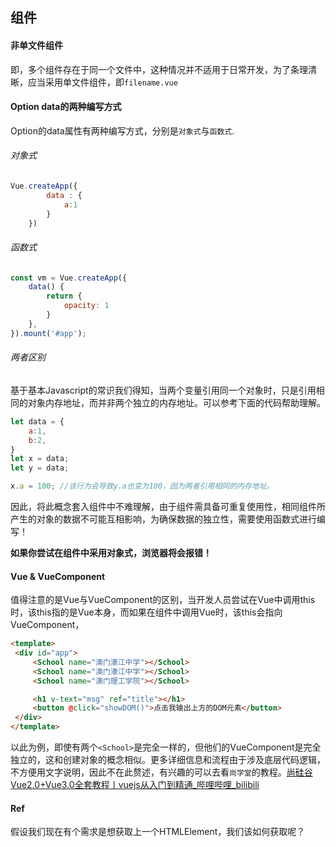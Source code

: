 ## 组件
#### 非单文件组件
即，多个组件存在于同一个文件中，这种情况并不适用于日常开发，为了条理清晰，应当采用单文件组件，即`filename.vue`

#### Option data的两种编写方式
Option的data属性有两种编写方式，分别是`对象式`与`函数式`.

###### 对象式
```javascript
Vue.createApp({
        data : {
            a:1
        }
    })
```

###### 函数式
```js
const vm = Vue.createApp({
    data() {
        return {
            opacity: 1
        }
    },
}).mount('#app');
```

###### 两者区别
基于基本Javascript的常识我们得知，当两个变量引用同一个对象时，只是引用相同的对象内存地址，而并非两个独立的内存地址。可以参考下面的代码帮助理解。
```js
let data = {
    a:1,
    b:2,
}
let x = data;
let y = data;

x.a = 100; //该行为会导致y.a也变为100，因为两者引用相同的内存地址。
```

因此，将此概念套入组件中不难理解，由于组件需具备可重复使用性，相同组件所产生的对象的数据不可能互相影响，为确保数据的独立性，需要使用函数式进行编写！

**如果你尝试在组件中采用对象式，浏览器将会报错！**

####  Vue & VueComponent
值得注意的是Vue与VueComponent的区别，当开发人员尝试在Vue中调用this时，该this指的是Vue本身，而如果在组件中调用Vue时，该this会指向VueComponent，

```html
<template>  
 <div id="app">  
	 <School name="澳门濠江中学"></School>  
	 <School name="澳门濠江中学"></School>  
	 <School name="澳门理工学院"></School>  

	 <h1 v-text="msg" ref="title"></h1>  
	 <button @click="showDOM()">点击我输出上方的DOM元素</button>  
 </div>
</template>
```
以此为例，即使有两个`<School>`是完全一样的，但他们的VueComponent是完全独立的，这和创建对象的概念相似。更多详细信息和流程由于涉及底层代码逻辑，不方便用文字说明，因此不在此赘述，有兴趣的可以去看`尚学堂`的教程。[尚硅谷Vue2.0+Vue3.0全套教程丨vuejs从入门到精通_哔哩哔哩_bilibili](https://www.bilibili.com/video/BV1Zy4y1K7SH?p=65)

#### Ref
假设我们现在有个需求是想获取上一个HTMLElement，我们该如何获取呢？
